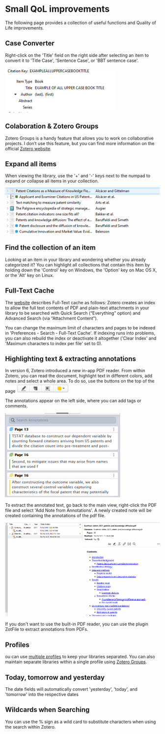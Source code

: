 # Small QoL improvements

The following page provides a collection of useful functions and Quality of Life improvements.

## Case Converter
Right-click on the 'Title' field on the right side after selecting an item to convert it to 'Title Case', 'Sentence Case', or 'BBT sentence case'.

![](images/CaseConverter.gif)


## Colaboration & Zotero Groups
Zotero Groups is a handy feature that allows you to work on collaborative projects. I don’t use this feature, but you can find more information on the official [Zotero website](https://www.zotero.org/groups/).


## Expand all items
When viewing the library, use the '+' and '-' keys next to the numpad to expand or collapse all items in your collection.

![](images/expand.gif)


## Find the collection of an item
Looking at an item in your library and wondering whether you already categorized it? You can highlight all collections that contain this item by holding down the 'Control' key on Windows, the 'Option' key on Mac OS X, or the 'Alt' key on Linux.


## Full-Text Cache
The [website](https://www.zotero.org/support/preferences/search) describes Full-Text cache as follows: Zotero creates an index to allow the full text contents of PDF and plain-text attachments in your library to be searched with Quick Search (“Everything” option) and Advanced Search (via “Attachment Content”).

You can change the maximum limit of characters and pages to be indexed in 'Preferences - Search - Full-Text Cache'. If indexing runs into problems, you can also rebuild the index or deactivate it altogether ('Clear Index' and 'Maximum characters to index per file' set to 0).


## Highlighting text & extracting annotations
In version 6, Zotero introduced a new in-app PDF reader. From within Zotero, you can read the document, highlight text in different colors, add notes and select a whole area. To do so, use the buttons on the top of the page ![](images/pdf_reader1.png)

The annotations appear on the left side, where you can add tags or comments.

![](images/pdf_reader2.png)

To extract the annotated text, go back to the main view, right-click the PDF file and select 'Add Note from Annotations'. A newly created note will be created containing the annotations of the pdf file.

![](images/annotation_extract.gif)

If you don't want to use the built-in PDF reader, you can use the plugin ZotFile to extract annotations from PDFs.

## Profiles
ou can use [multiple profiles](https://www.zotero.org/support/kb/multiple_profiles) to keep your libraries separated. You can also maintain separate libraries within a single profile using [Zotero Groups](https://www.zotero.org/support/groups).


## Today, tomorrow and yesterday
The date fields will automatically convert 'yesterday', 'today', and 'tomorrow' into the respective dates


## Wildcards when Searching
You can use the % sign as a wild card to substitute characters when using the search within Zotero. 
